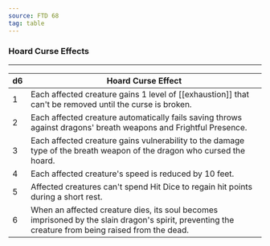 ```yaml
---
source: FTD 68
tag: table
---
```


### Hoard Curse Effects
---
|d6|Hoard Curse Effect|
|----|------------|
|1|Each affected creature gains 1 level of [[exhaustion]] that can't be removed until the curse is broken.|
|2|Each affected creature automatically fails saving throws against dragons' breath weapons and Frightful Presence.|
|3|Each affected creature gains vulnerability to the damage type of the breath weapon of the dragon who cursed the hoard.|
|4|Each affected creature's speed is reduced by 10 feet.|
|5|Affected creatures can't spend Hit Dice to regain hit points during a short rest.|
|6|When an affected creature dies, its soul becomes imprisoned by the slain dragon's spirit, preventing the creature from being raised from the dead.|
